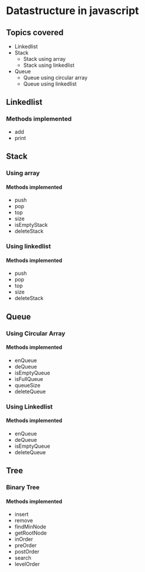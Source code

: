 # Datastructure in javascript
## Topics covered

* Linkedlist
* Stack
    * Stack using array
    * Stack using linkedlist
* Queue
    * Queue using circular array
    * Queue using linkedlist

## Linkedlist
### Methods implemented
* add
* print

## Stack

### Using array

#### Methods implemented

* push
* pop
* top
* size
* isEmptyStack
* deleteStack


### Using linkedlist

#### Methods implemented

* push
* pop
* top
* size
* deleteStack

## Queue

### Using Circular Array

#### Methods implemented

* enQueue
* deQueue
* isEmptyQueue
* isFullQueue
* queueSize
* deleteQueue

### Using Linkedlist

#### Methods implemented

* enQueue
* deQueue
* isEmptyQueue
* deleteQueue

## Tree

### Binary Tree

#### Methods implemented

* insert
* remove
* findMinNode
* getRootNode
* inOrder
* preOrder
* postOrder
* search
* levelOrder
